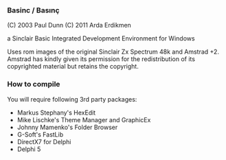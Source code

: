 ### Basinc / Basınç

(C) 2003 Paul Dunn 
(C) 2011 Arda Erdikmen

a Sinclair Basic Integrated Development Environment for Windows

Uses rom images of the original Sinclair Zx Spectrum 48k and Amstrad +2. Amstrad has kindly given its permission for the redistribution of its copyrighted material but retains the copyright.

### How to compile

You will require following 3rd party packages:
- Markus Stephany's HexEdit
- Mike Lischke's Theme Manager and GraphicEx
- Johnny Mamenko's Folder Browser
- G-Soft's FastLib
- DirectX7 for Delphi
- Delphi 5
